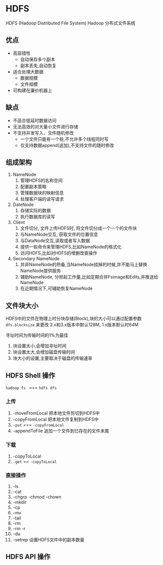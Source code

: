 # HDFS

HDFS (Hadoop Distributed File System) Hadoop 分布式文件系统

## 优点

- 高容错性
  - 自动保存多个副本
  - 副本丢失,自动恢复
- 适合处理大数据
  - 数据规模
  - 文件规模
- 可构建在廉价机器上

## 缺点

- 不适合低延时数据访问
- 无法高效的对大量小文件进行存储
- 不支持并发写入、文件随机修改
  - 一个文件只能有一个些,不允许多个线程同时写
  - 仅支持数据append(追加),不支持文件的随时修改

## 组成架构

1. NameNode
   1. 管理HDFS的名称空间
   2. 配置副本策略
   3. 管理数据块的映射信息
   4. 处理客户端的读写请求
2. DateNode
   1. 存储实际的数据
   2. 执行数据库的读写
3. Client
   1. 文件切分, 文件上传HDFS时, 将文件切分成一个一个的文件块
   2. 与NameNode交互, 获取文件的位置信息
   3. 与DataNode交互,读取或者写入数据
   4. 提供一些命令来管理HDFS,比如NameNode的格式化
   5. 访问HDFS,比如对HDFS的增删改查操作
4. Secondary NameNode
   1. 并非NameNode的热备,当NameNode挂掉的时候,并不能马上替换NameNode提供服务
   2. 辅助NameNode, 分担起工作量,比如定期合并Fsimage和Edits,并推送给NameNode
   3. 在近期情况下,可辅助恢复NameNode

## 文件块大小

HDFS中的文件在物理上时分块存储(Block),块的大小可以通过配置参数 `dfs.blocksize` 来更改
2.x和3.x版本中默认128M, 1.x版本默认时64M

寻址时间为传输时间的1%为最佳

1. 块设置太小,会增加寻址时间
2. 块设置太大,会增加磁盘传输时间
3. 块大小的设置,主要取决于磁盘的传输速率

## HDFS Shell 操作

`hadoop fs ` === `hdfs dfs`

### 上传

1. -moveFromLocal 把本地文件剪切到HDFS中
2. -copyFromLocal 把本地文件复制到HDFS中
3. `-put` === `-copyFromLocal`
4. -appendToFile 追加一个文件到已存在的文件末尾

### 下载

1. -copyToLocal
2. `-get` == `-copyToLocal`

### 直接操作

1. -ls
2. -cat
3. -chgrp -chmod -chown
4. -mkdir
5. -cp
6. -mv
7. -tail
8. -rm
9. -rm -r
10. -du
11. -setrep 设置HDFS文件中的副本数量


## HDFS API 操作
